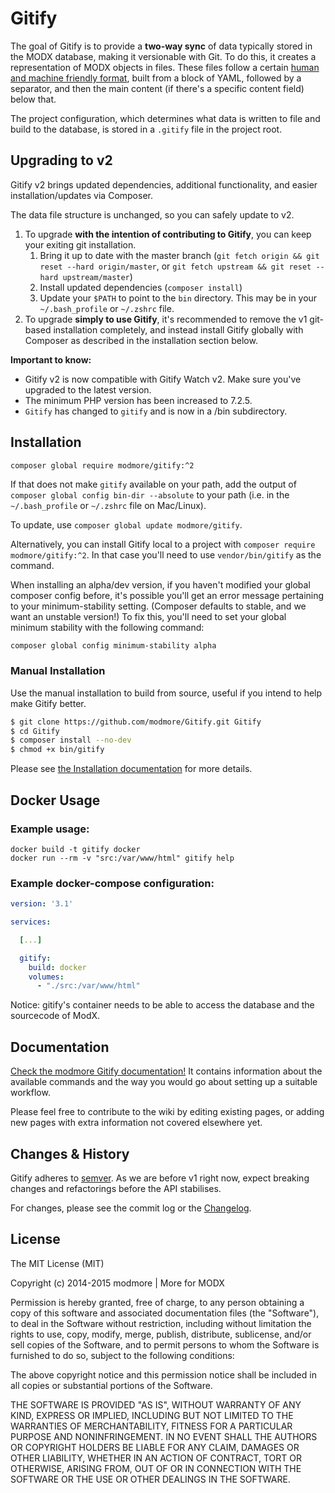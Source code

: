 Gitify
======

The goal of Gitify is to provide a **two-way sync** of data typically stored in the MODX database, making it versionable with Git. To do this, it creates a representation of MODX objects in files. These files follow a certain [human and machine friendly format](https://gist.github.com/Mark-H/5acafdc1c364f70fa4e7), built from a block of YAML, followed by a separator, and then the main content (if there's a specific content field) below that.

The project configuration, which determines what data is written to file and build to the database, is stored in a `.gitify` file in the project root.

## Upgrading to v2

Gitify v2 brings updated dependencies, additional functionality, and easier installation/updates via Composer.

The data file structure is unchanged, so you can safely update to v2. 

1. To upgrade **with the intention of contributing to Gitify**, you can keep your exiting git installation. 
   1. Bring it up to date with the master branch (`git fetch origin && git reset --hard origin/master`, or `git fetch upstream && git reset --hard upstream/master`)
   2. Install updated dependencies (`composer install`)
   3. Update your `$PATH` to point to the `bin` directory. This may be in your `~/.bash_profile` or `~/.zshrc` file. 
2. To upgrade **simply to use Gitify**, it's recommended to remove the v1 git-based installation completely, and instead install Gitify globally with Composer as described in the installation section below.

**Important to know:**

- Gitify v2 is now compatible with Gitify Watch v2. Make sure you've upgraded to the latest version.
- The minimum PHP version has been increased to 7.2.5.
- `Gitify` has changed to `gitify` and is now in a /bin subdirectory.

## Installation

````bash 
composer global require modmore/gitify:^2
````

If that does not make `gitify` available on your path, add the output of `composer global config bin-dir --absolute` to your path (i.e. in the `~/.bash_profile` or `~/.zshrc` file on Mac/Linux).

To update, use `composer global update modmore/gitify`. 

Alternatively, you can install Gitify local to a project with `composer require modmore/gitify:^2`. In that case you'll need to use `vendor/bin/gitify` as the command. 

When installing an alpha/dev version, if you haven't modified your global composer config before, it's possible you'll 
get an error message pertaining to your minimum-stability setting. (Composer defaults to stable, and we want an unstable version!)
To fix this, you'll need to set your global minimum stability with the following command:
```
composer global config minimum-stability alpha
```

### Manual Installation

Use the manual installation to build from source, useful if you intend to help make Gitify better.

````bash
$ git clone https://github.com/modmore/Gitify.git Gitify
$ cd Gitify
$ composer install --no-dev
$ chmod +x bin/gitify
````

Please see [the Installation documentation](https://docs.modmore.com/en/Open_Source/Gitify/Installation/index.html) for more details.

## Docker Usage

### Example usage:

```
docker build -t gitify docker
docker run --rm -v "src:/var/www/html" gitify help
```

### Example docker-compose configuration:

``` yaml
version: '3.1'

services:

  [...]

  gitify:
    build: docker 
    volumes:
      - "./src:/var/www/html"
```

Notice: gitify's container needs to be able to access the database and the sourcecode of ModX.

## Documentation

[Check the modmore Gitify documentation!](https://docs.modmore.com/en/Open_Source/Gitify/index.html) It contains information about the available commands and the way you would go about setting up a suitable workflow.

Please feel free to contribute to the wiki by editing existing pages, or adding new pages with extra information not covered elsewhere yet.

## Changes & History

Gitify adheres to [semver](http://semver.org). As we are before v1 right now, expect breaking changes and refactorings before the API stabilises.

For changes, please see the commit log or the [Changelog](CHANGELOG.md).

## License

The MIT License (MIT)

Copyright (c) 2014-2015 modmore | More for MODX

Permission is hereby granted, free of charge, to any person obtaining a copy
of this software and associated documentation files (the "Software"), to deal
in the Software without restriction, including without limitation the rights
to use, copy, modify, merge, publish, distribute, sublicense, and/or sell
copies of the Software, and to permit persons to whom the Software is
furnished to do so, subject to the following conditions:

The above copyright notice and this permission notice shall be included in all
copies or substantial portions of the Software.

THE SOFTWARE IS PROVIDED "AS IS", WITHOUT WARRANTY OF ANY KIND, EXPRESS OR
IMPLIED, INCLUDING BUT NOT LIMITED TO THE WARRANTIES OF MERCHANTABILITY,
FITNESS FOR A PARTICULAR PURPOSE AND NONINFRINGEMENT. IN NO EVENT SHALL THE
AUTHORS OR COPYRIGHT HOLDERS BE LIABLE FOR ANY CLAIM, DAMAGES OR OTHER
LIABILITY, WHETHER IN AN ACTION OF CONTRACT, TORT OR OTHERWISE, ARISING FROM,
OUT OF OR IN CONNECTION WITH THE SOFTWARE OR THE USE OR OTHER DEALINGS IN THE
SOFTWARE.
